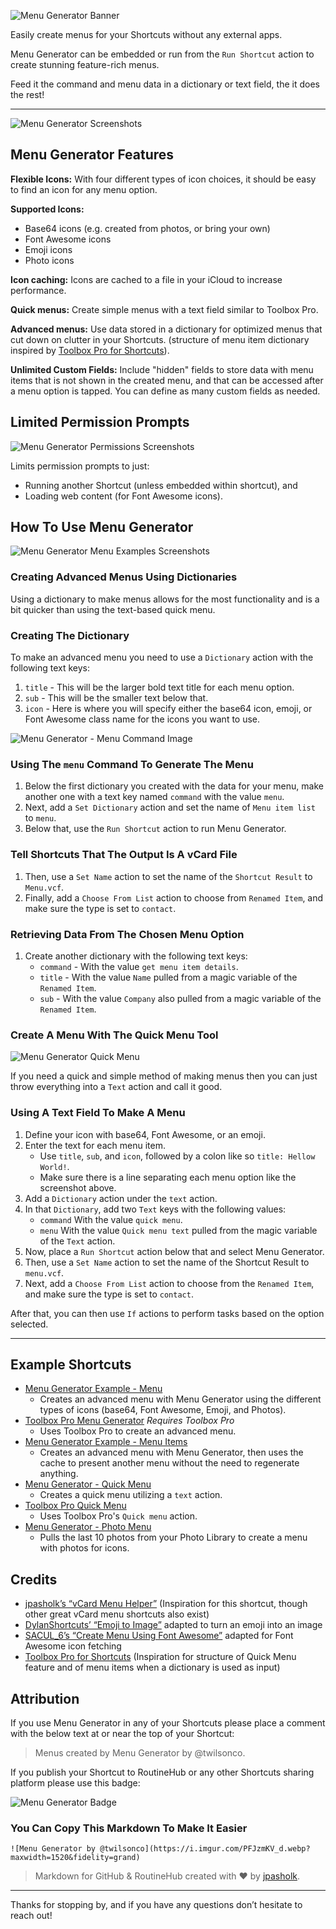 ![Menu Generator Banner](https://raw.githubusercontent.com/jpasholk/SiriShortcuts/main/img/menu-generator-banner.png)

Easily create menus for your Shortcuts without any external apps.

Menu Generator can be embedded or run from the `Run Shortcut` action to create stunning feature-rich menus. 

Feed it the command and menu data in a dictionary or text field, the it does the rest!

***

![Menu Generator Screenshots](https://github.com/jpasholk/SiriShortcuts/blob/main/img/menu-generator-hero-image.png?raw=true)

## Menu Generator Features

**Flexible Icons:** With four different types of icon choices, it should be easy to find an icon for any menu option.

**Supported Icons:**

- Base64 icons (e.g. created from photos, or bring your own)
- Font Awesome icons
- Emoji icons
- Photo icons

**Icon caching:** Icons are cached to a file in your iCloud to increase performance.

**Quick menus:** Create simple menus with a text field similar to Toolbox Pro.

**Advanced menus:** Use data stored in a dictionary for optimized menus that cut down on clutter in your Shortcuts. (structure of menu item dictionary inspired by [Toolbox Pro for Shortcuts](https://apps.apple.com/us/app/toolbox-pro-for-shortcuts/id1476205977)).

**Unlimited Custom Fields:** Include "hidden" fields to store data with menu items that is not shown in the created menu, and that can be accessed after a menu option is tapped. You can define as many custom fields as needed.

## Limited Permission Prompts

![Menu Generator Permissions Screenshots](https://raw.githubusercontent.com/jpasholk/SiriShortcuts/main/img/menu-generator-permissions.png)

 Limits permission prompts to just:

- Running another Shortcut (unless embedded within shortcut), and 
- Loading web content (for Font Awesome icons).

## How To Use Menu Generator

![Menu Generator Menu Examples Screenshots](https://github.com/jpasholk/SiriShortcuts/blob/main/img/menu-generator-example.png?raw=true)

### Creating Advanced Menus Using Dictionaries

Using a dictionary to make menus allows for the most functionality and is a bit quicker than using the text-based quick menu.

### Creating The Dictionary

To make an advanced menu you need to use a `Dictionary` action with the following text keys:

1. `title` - This will be the larger bold text title for each menu option.
2. `sub` - This will be the smaller text below that.
3. `icon` - Here is where you will specify either the base64 icon, emoji, or Font Awesome class name for the icons you want to use. 

![Menu Generator - Menu Command Image](https://github.com/jpasholk/SiriShortcuts/blob/main/img/menu-generator-advanced-menu.png?raw=true)

### Using The `menu` Command To Generate The Menu

1. Below the first dictionary you created with the data for your menu, make another one with a text key named `command` with the value `menu`. 
2. Next, add a `Set Dictionary` action and set the name of `Menu item list` to `menu`.
3. Below that, use the `Run Shortcut` action to run Menu Generator.

### Tell Shortcuts That The Output Is A vCard File

1. Then, use a `Set Name` action to set the name of the `Shortcut Result` to `Menu.vcf`.
2. Finally, add a `Choose From List` action to choose from `Renamed Item`, and make sure the type is set to `contact`.

### Retrieving Data From The Chosen Menu Option

1. Create another dictionary with the following text keys:
	- `command` - With the value `get menu item details`.
	- `title` - With the value `Name` pulled from a magic variable of the `Renamed Item`.
	- `sub` - With the value `Company` also pulled from a magic variable of the `Renamed Item`.

### Create A Menu With The Quick Menu Tool

![Menu Generator Quick Menu](https://github.com/jpasholk/SiriShortcuts/blob/main/img/menu-generator-quick-menu-example.png?raw=true)

If you need a quick and simple method of making menus then you can just throw everything into a `Text` action and call it good.

### Using A Text Field To Make A Menu

1. Define your icon with base64, Font Awesome, or an emoji.
2. Enter the text for each menu item.
	- Use `title`, `sub`, and `icon`, followed by a colon like so `title: Hellow World!`.
	- Make sure there is a line separating each menu option like the screenshot above.
3. Add a `Dictionary` action under the `text` action.
4. In that `Dictionary`, add two `Text` keys with the following values:
	- `command` With the value `quick menu`.
	- `menu` With the value `Quick menu text` pulled from the magic variable of the `Text` action.
5. Now, place a `Run Shortcut` action below that and select Menu Generator.
6. Then, use a `Set Name` action to set the name of the Shortcut Result to `menu.vcf`.
7. Next, add a `Choose From List` action to choose from the `Renamed Item`,  and make sure the type is set to `contact`.

After that, you can then use `If` actions to perform tasks based on the option selected.

***

## Example Shortcuts

- [Menu Generator Example - Menu](https://www.icloud.com/shortcuts/faf299dcdb0845a6aaf3957e7ad54e3b)
    - Creates an advanced menu with Menu Generator using the different types of icons (base64, Font Awesome, Emoji, and Photos).
- [Toolbox Pro Menu Generator](https://www.icloud.com/shortcuts/895d5aea0129459aa5204c312742206e) *Requires Toolbox Pro*
    - Uses Toolbox Pro to create an advanced menu.
- [Menu Generator Example - Menu Items](https://www.icloud.com/shortcuts/effd803e7aae4421b79c3026838c8f3c)
    - Creates an advanced menu with Menu Generator, then uses the cache to present another menu without the need to regenerate anything.
- [Menu Generator - Quick Menu](https://www.icloud.com/shortcuts/6d01003ff5bd4e91b784bef436385b6b)
    - Creates a quick menu utilizing a `text` action.
- [Toolbox Pro Quick Menu](https://www.icloud.com/shortcuts/3bdb5b49dfb44884afc5472b6386919f)
    - Uses Toolbox Pro's `Quick menu` action.
- [Menu Generator - Photo Menu](https://www.icloud.com/shortcuts/3862685e4e5348c7be3fae3326a41960)
    - Pulls the last 10 photos from your Photo Library to create a menu with photos for icons.

## Credits

- [jpasholk’s “vCard Menu Helper”](https://routinehub.co/shortcut/18220) (Inspiration for this shortcut, though other great vCard menu shortcuts also exist)
- [DylanShortcuts’ “Emoji to Image”](https://routinehub.co/shortcut/14899) adapted to turn an emoji into an image
- [SACUL_6’s “Create Menu Using Font Awesome”](https://routinehub.co/shortcut/17750) adapted for Font Awesome icon fetching
- [Toolbox Pro for Shortcuts](https://apps.apple.com/us/app/toolbox-pro-for-shortcuts/id1476205977) (Inspiration for structure of Quick Menu feature and of menu items when a dictionary is used as input)

## Attribution 

If you use Menu Generator in any of your Shortcuts please place a comment with the below text at or near the top of your Shortcut:

> Menus created by Menu Generator by @twilsonco.

If you publish your Shortcut to RoutineHub or any other Shortcuts sharing platform please use this badge:

![Menu Generator Badge](https://github.com/jpasholk/SiriShortcuts/blob/main/img/made-with-menu-generator-badge.png?raw=true)

### You Can Copy This Markdown To Make It Easier

`![Menu Generator by @twilsonco](https://i.imgur.com/PFJzmKV_d.webp?maxwidth=1520&fidelity=grand)`

> Markdown for GitHub & RoutineHub created with &#x2665; by [jpasholk](https://routinehub.co/user/jpasholk).

***

Thanks for stopping by, and if you have any questions don’t hesitate to reach out!
